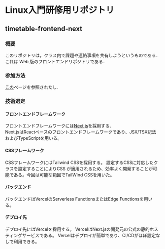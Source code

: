# Linux入門研修用リポジトリ

## timetable-frontend-next

### 概要

このリポジトリは，クラス内で課題や連絡事項を共有しようというものである．
これは Web 版のフロントエンドリポジトリである．

### 参加方法

[この](./manual/onboarding.md)ページを参照されたし．

### 技術選定

#### フロントエンドフレームワーク

フロントエンドフレームワークには[Next.js](https://nextjs.org/)を採用する．  
Next.jsはReactベースのフロントエンドフレームワークであり、JSX/TSX記法およびTypeScriptを用いる。

#### CSSフレームワーク

CSSフレームワークにはTailwind CSSを採用する。
設定するCSSに対応したクラスを設定することによりCSS
が適用されるため、効率よく開発することが可能である。今回は可能な範囲でTailWind CSSを用いた。

#### バックエンド

バックエンドはVercelのServerless FunctionsまたはEdge Functionsを用いる。

#### デプロイ先

デプロイ先にはVercelを採用する。
VercelはNext.jsの開発元の公式の静的ホスティングサービスである。
Vercelはデプロイが簡単であり、CI/CDがほぼ設定なしで利用できる。
